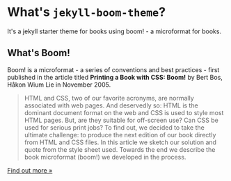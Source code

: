 # What's `jekyll-boom-theme`?

It's a jekyll starter theme for books using boom! - a microformat for books.


## What's Boom!

Boom! is a microformat - a series of conventions and best practices - first published in 
the article titled __Printing a Book with CSS: Boom!__ by Bert Bos, Håkon Wium Lie in November 2005.

> HTML and CSS, two of our favorite acronyms, are normally associated with web pages. And deservedly so:
> HTML is the dominant document format on the web and CSS is used to style most HTML pages. But, are they suitable for off-screen use?
> Can CSS be used for serious print jobs? To find out, we decided to take the ultimate challenge: to produce the next edition of our book
> directly from HTML and CSS files. In this article we sketch our solution and quote from the style sheet used. Towards the end we
> describe the book microformat (boom!) we developed in the process.

[Find out more »](http://alistapart.com/article/boom)





